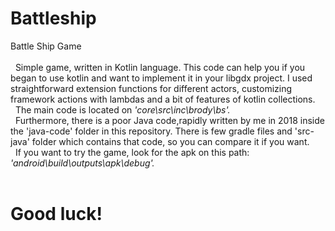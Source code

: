# Battleship
Battle Ship Game
<br /><br />
&nbsp;&nbsp;Simple game, written in Kotlin language. 
This code can help you if you began to use kotlin and want to implement it in your libgdx project. I used straightforward extension functions for different actors, customizing framework actions with lambdas and a bit of features of kotlin collections. <br />
&nbsp;&nbsp;The main code is located on *'core\src\inc\brody\bs'.* <br />
&nbsp;&nbsp;Furthermore, there is a poor Java code,rapidly written by me in 2018 inside the 'java-code' folder in this repository. There is few gradle files and 'src-java' folder which contains that code, so you can compare it if you want.<br />
&nbsp;&nbsp;If you want to try the game, look for the apk on this path: *'android\build\outputs\apk\debug'.* <br /><br />
# Good luck!
